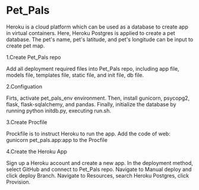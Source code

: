# Pet_Pals
Heroku is a cloud platform which can be used as a database to create app in virtual containers. Here, Heroku Postgres is applied to create a pet database. The pet's name, pet's latitude, and pet's longitude can be input to create pet map.


1.Create Pet_Pals repo

Add all deployment required files into Pet_Pals repo, including app file, models file, templates file, static file, and init file, db file.


2.Configuation



Firts, activate pet_pals_env environment. Then, install gunicorn, psycopg2, flask, flask-sqlalchemy, and pandas. Finally, initialize the database by running python initdb.py, executing run.sh.


3.Create Procfile 


Prockfile is to instruct Heroku to run the app. Add the code of web: gunicorn pet_pals.app:app to the Procfile


4.Create the Heroku App

Sign up a Heroku account and create a new app. In the deployment method, select GitHub and connect to Pet_Pals repo. Navigate to Manual deploy and click deploy Branch. Navigate to Resources, search Heroku Postgres, click Provision.

